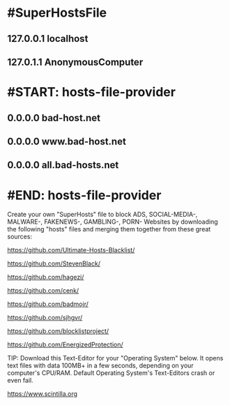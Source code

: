 # #SuperHostsFile
## 127.0.0.1 localhost
## 127.0.1.1 AnonymousComputer
# #START: hosts-file-provider
## 0.0.0.0 bad-host.net
## 0.0.0.0 w</span>ww.bad-host.net
## 0.0.0.0 all.bad-hosts.net
# #END: hosts-file-provider

Create your own "SuperHosts" file to block
ADS, SOCIAL-MEDIA-, MALWARE-, FAKENEWS-, GAMBLING-, PORN- Websites
by downloading the following "hosts" files and merging them together from these great sources:

https://github.com/Ultimate-Hosts-Blacklist/

https://github.com/StevenBlack/

https://github.com/hagezi/

https://github.com/cenk/

https://github.com/badmojr/

https://github.com/sjhgvr/

https://github.com/blocklistproject/

https://github.com/EnergizedProtection/

TIP: Download this Text-Editor for your "Operating System" below. It opens text files with data 100MB+ in a few seconds, depending on your computer's CPU/RAM. Default Operating System's Text-Editors crash or even fail.

https://www.scintilla.org
